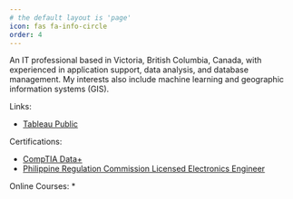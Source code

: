 ```yaml
---
# the default layout is 'page'
icon: fas fa-info-circle
order: 4
---
```


An IT professional based in Victoria, British Columbia, Canada, with experienced in application support, data analysis, and database management. My interests also include machine learning and geographic information systems (GIS).

Links:
* [Tableau Public](https://public.tableau.com/app/profile/roma.rico.flores)

Certifications:
* [CompTIA Data+](https://www.credly.com/badges/db7221a5-10d0-4f4d-9334-340813a3b4d6)
* [Philippine Regulation Commission Licensed Electronics Engineer](https://www.prc.gov.ph/sites/default/files/EE1018-alpha.pdf)

Online Courses:
* 